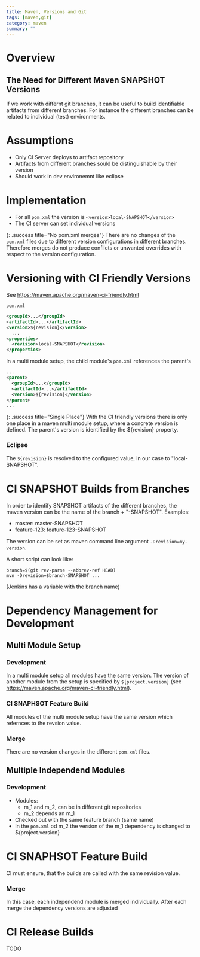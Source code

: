 ```yaml
---
title: Maven, Versions and Git
tags: [maven,git]
category: maven
summary: ""
---
```


# Overview

## The Need for Different Maven SNAPSHOT Versions

If we work with differnt git branches, it can be useful to build identifiable artifacts from different branches. For instance the different branches can be related to individual (test) environments.

# Assumptions

* Only CI Server deploys to artifact repository
* Artifacts from different branches sould be distinguishable by their version
* Should work in dev environemnt like eclipse

# Implementation

* For all `pom.xml` the version is `<version>local-SNAPSHOT</version>`
* The CI server can set individual versions

{: .success title="No pom.xml merges"}
There are no changes of the `pom.xml` files due to different version configurations in different branches. Therefore merges do not produce conflicts or unwanted overrides with respect to the version configuration.

# Versioning with CI Friendly Versions

See <https://maven.apache.org/maven-ci-friendly.html>

`pom.xml`
~~~xml
<groupId>...</groupId>
<artifactId>...</artifactId>
<version>${revision}</version>
  ...
<properties>
  <revision>local-SNAPSHOT</revision>
</properties>
~~~

In a multi module setup, the child module's `pom.xml` references the parent's

~~~xml
...
<parent>
  <groupId>...</groupId>
  <artifactId>...</artifactId>
  <version>${revision}</version>
</parent>
...
~~~

{: .success title="Single Place"}
With the CI friendly versions there is only one place in a maven multi module setup, where a concrete version is defined. The parent's version is identified by the ${revision} property. 


### Eclipse
The `${revision}` is resolved to the configured value, in our case to "local-SNAPSHOT".

# CI SNAPSHOT Builds from Branches

In order to identify SNAPSHOT artifacts of the different branches, the maven version can be the name of the branch + "-SNAPSHOT". Examples:

* master: master-SNAPSHOT
* feature-123: feature-123-SNAPSHOT

The version can be set as maven command line argument `-Drevision=my-version`. 

A short script can look like:
~~~
branch=$(git rev-parse --abbrev-ref HEAD)
mvn -Drevision=$branch-SNAPSHOT ...
~~~
(Jenkins has a variable with the branch name)

# Dependency Management for Development

## Multi Module Setup

### Development
In a multi module setup all modules have the same version. The version of another module from the setup is specified by `${project.version}` (see <https://maven.apache.org/maven-ci-friendly.html>).

### CI SNAPHSOT Feature Build
All modules of the multi module setup have the same version which refernces to the revsion value. 

### Merge
There are no version changes in the different `pom.xml` files.

## Multiple Independend Modules

### Development

* Modules: 
  * m_1 and m_2, can be in different git repositories
  * m_2 depends an m_1 
* Checked out with the same feature branch (same name)
* In the `pom.xml` od m_2 the version of the m_1 dependency is changed to ${project.version}

# CI SNAPHSOT Feature Build
CI must ensure, that the builds are called with the same revision value.

### Merge
In this case, each independend module is merged individually. After each merge the dependency versions are adjusted

# CI Release Builds

TODO
